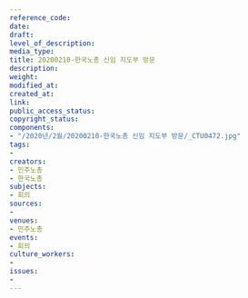 ```yaml
---
reference_code: 
date: 
draft: 
level_of_description: 
media_type: 
title: 20200210-한국노총 신임 지도부 방문
description: 
weight: 
modified_at: 
created_at: 
link: 
public_access_status: 
copyright_status: 
components:
- "/2020년/2월/20200210-한국노총 신임 지도부 방문/_CTU0472.jpg"
tags:
- 
creators:
- 민주노총
- 한국노총
subjects:
- 회의
sources:
- 
venues:
- 민주노총
events:
- 회의
culture_workers:
- 
issues:
- 
---
```

